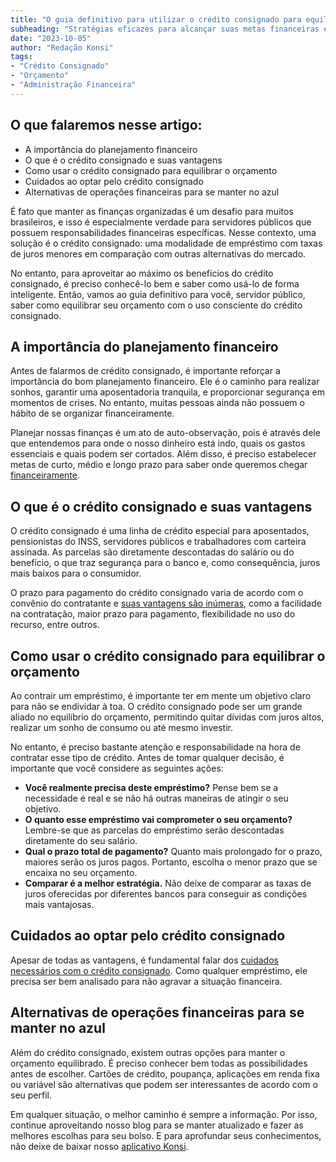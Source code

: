 ```yaml
---
title: "O guia definitivo para utilizar o crédito consignado para equilibrar seu orçamento"
subheading: "Stratégias eficazes para alcançar suas metas financeiras e aproveitar o crédito consignado de forma inteligente"
date: "2023-10-05"
author: "Redação Konsi"
tags:
- "Crédito Consignado"
- "Orçamento"
- "Administração Financeira"
---
```


## O que falaremos nesse artigo:

* A importância do planejamento financeiro
* O que é o crédito consignado e suas vantagens
* Como usar o crédito consignado para equilibrar o orçamento
* Cuidados ao optar pelo crédito consignado
* Alternativas de operações financeiras para se manter no azul

É fato que manter as finanças organizadas é um desafio para muitos brasileiros, e isso é especialmente verdade para servidores públicos que possuem responsabilidades financeiras específicas. Nesse contexto, uma solução é o crédito consignado: uma modalidade de empréstimo com taxas de juros menores em comparação com outras alternativas do mercado.

No entanto, para aproveitar ao máximo os benefícios do crédito consignado, é preciso conhecê-lo bem e saber como usá-lo de forma inteligente. Então, vamos ao guia definitivo para você, servidor público, saber como equilibrar seu orçamento com o uso consciente do crédito consignado.

## A importância do planejamento financeiro

Antes de falarmos de crédito consignado, é importante reforçar a importância do bom planejamento financeiro. Ele é o caminho para realizar sonhos, garantir uma aposentadoria tranquila, e proporcionar segurança em momentos de crises. No entanto, muitas pessoas  ainda não possuem o hábito de se organizar financeiramente.

Planejar nossas finanças é um ato de auto-observação, pois é através dele que entendemos para onde o nosso dinheiro está indo, quais os gastos essenciais e quais podem ser cortados. Além disso, é preciso estabelecer metas de curto, médio e longo prazo para saber onde queremos chegar [financeiramente](https://konsi.com.br/postagens/planejamento-financeiro-para-aposentadoria-no-setor-pblico.md).

## O que é o crédito consignado e suas vantagens

O crédito consignado é uma linha de crédito especial para aposentados, pensionistas do INSS, servidores públicos e trabalhadores com carteira assinada. As parcelas são diretamente descontadas do salário ou do benefício, o que traz segurança para o banco e, como consequência, juros mais baixos para o consumidor.

O prazo para pagamento do crédito consignado varia de acordo com o convênio do contratante e [suas vantagens são inúmeras](https://konsi.com.br/postagens/crdito-consignado-como-utiliz-lo-para-melhorar-sua-vida-financeira.md), como a facilidade na contratação, maior prazo para pagamento, flexibilidade no uso do recurso, entre outros.

## Como usar o crédito consignado para equilibrar o orçamento

Ao contrair um empréstimo, é importante ter em mente um objetivo claro para não se endividar à toa. O crédito consignado pode ser um grande aliado no equilíbrio do orçamento, permitindo quitar dívidas com juros altos, realizar um sonho de consumo ou até mesmo investir.

No entanto, é preciso bastante atenção e responsabilidade na hora de contratar esse tipo de crédito. Antes de tomar qualquer decisão, é importante que você considere as seguintes ações:

- **Você realmente precisa deste empréstimo?** Pense bem se a necessidade é real e se não há outras maneiras de atingir o seu objetivo.
- **O quanto esse empréstimo vai comprometer o seu orçamento?** Lembre-se que as parcelas do empréstimo serão descontadas diretamente do seu salário.
- **Qual o prazo total de pagamento?** Quanto mais prolongado for o prazo, maiores serão os juros pagos. Portanto, escolha o menor prazo que se encaixa no seu orçamento.
- **Comparar é a melhor estratégia.** Não deixe de comparar as taxas de juros oferecidas por diferentes bancos para conseguir as condições mais vantajosas.

## Cuidados ao optar pelo crédito consignado

Apesar de todas as vantagens, é fundamental falar dos [cuidados necessários com o crédito consignado](https://konsi.com.br/postagens/cuidados-ao-contratar-um-emprstimo-consignado-como-evitar-armadilhas-e-tomar-a-melhor-deciso.md). Como qualquer empréstimo, ele precisa ser bem analisado para não agravar a situação financeira.

## Alternativas de operações financeiras para se manter no azul

Além do crédito consignado, existem outras opções para manter o orçamento equilibrado. É preciso conhecer bem todas as possibilidades antes de escolher. Cartões de crédito, poupança, aplicações em renda fixa ou variável são alternativas que podem ser interessantes de acordo com o seu perfil.

Em qualquer situação, o melhor caminho é sempre a informação. Por isso, continue aproveitando nosso blog para se manter atualizado e fazer as melhores escolhas para seu bolso. E para aprofundar seus conhecimentos, não deixe de baixar nosso [aplicativo Konsi](https://konsi.com.br/app-download).